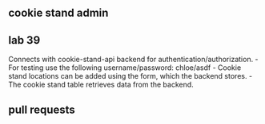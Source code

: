 ## cookie stand admin
## lab 39
Connects with cookie-stand-api backend for authentication/authorization. - For testing use the following username/password: chloe/asdf - Cookie stand locations can be added using the form, which the backend stores. - The cookie stand table retrieves data from the backend.

## pull requests
